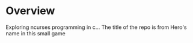 # Overview

Exploring ncurses programming in c...
The title of the repo is from Hero's name in this small game

